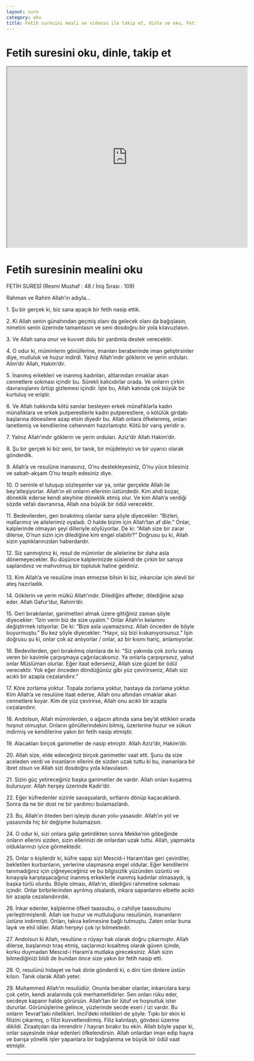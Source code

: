 ```yaml
---
layout: sure
category: oku
title: Fetih suresini meali ve videosu ile takip et, dinle ve oku, Fetih dinle, Fetih meali.
---
```


<div class="container">
  <div class="row">
    <div class="col-lg-12">
      <h1>Fetih suresini oku, dinle, takip et</h1>
      <div class="div-youtube-embed">
        <iframe width="640" height="480" src="https://www.youtube.com/embed/http">frameborder="0" allowfullscreen></iframe>
      </div>
    </div>
  </div>

  <div class="row">
    <div class="col-lg-12">
      <h1>Fetih suresinin mealini oku</h1>
      <div><p>FETİH SURESİ (Resmi Mushaf : 48 / İniş Sırası : 109)</p><p>Rahman ve Rahim Allah’ın adıyla…</p><p></p><p></p><p>1. Şu bir gerçek ki, biz sana apaçık bir fetih nasip ettik.</p><p></p><p></p><p>2. Ki Allah senin günahından geçmiş olanı da gelecek olanı da bağışlasın, nimetini senin üzerinde tamamlasın ve seni dosdoğru bir yola kılavuzlasın.</p><p></p><p></p><p>3. Ve Allah sana onur ve kuvvet dolu bir yardımla destek verecektir.</p><p></p><p></p><p>4. O odur ki, müminlerin gönüllerine, imanları beraberinde iman geliştirsinler diye, mutluluk ve huzur indirdi. Yalnız Allah’ındır göklerin ve yerin orduları. Alim’dir Allah, Hakim’dir.</p><p></p><p></p><p>5. İnanmış erkekleri ve inanmış kadınları, altlarından ırmaklar akan cennetlere sokması içindir bu. Sürekli kalıcıdırlar orada. Ve onların çirkin davranışlarını örtüp gizlemesi içindir. İşte bu, Allah katında çok büyük bir kurtuluş ve eriştir.</p><p></p><p></p><p>6. Ve Allah hakkında kötü sanılar besleyen erkek münafıklarla kadın münafıklara ve erkek putperestlerle kadın putperestlere, o kötülük girdabı başlarına dönesilere azap etsin diyedir bu. Allah onlara öfkelenmiş, onları lanetlemiş ve kendilerine cehennem hazırlamıştır. Kötü bir varış yeridir o.</p><p></p><p></p><p>7. Yalnız Allah’ındır göklerin ve yerin orduları. Aziz’dir Allah Hakim’dir.</p><p></p><p></p><p>8. Şu bir gerçek ki biz seni, bir tanık, bir müjdeleyici ve bir uyarıcı olarak gönderdik.</p><p></p><p></p><p>9. Allah’a ve resulüne inanasınız, O’nu destekleyesiniz, O’nu yüce bilesiniz ve sabah-akşam O’nu tespih edesiniz diye.</p><p></p><p></p><p>10. O seninle el tutuşup sözleşenler var ya, onlar gerçekte Allah ile bey’atleşiyorlar. Allah’ın eli onların ellerinin üstündedir. Kim ahdi bozar, döneklik ederse kendi aleyhine döneklik etmiş olur. Ve kim Allah’a verdiği sözde vefalı davranırsa, Allah ona büyük bir ödül verecektir.</p><p></p><p></p><p>11. Bedevilerden, geri bırakılmış olanlar sana şöyle diyecekler: “Bizleri, mallarımız ve ailelerimiz oyaladı. O halde bizim için Allah’tan af dile.” Onlar, kalplerinde olmayan şeyi dilleriyle söylüyorlar. De ki: “Allah size bir zarar dilerse, O’nun sizin için dilediğine kim engel olabilir?” Doğrusu şu ki, Allah sizin yaptıklarınızdan haberdardır.</p><p></p><p></p><p>12. Siz sanmıştınız ki, resul de müminler de ailelerine bir daha asla dönemeyecekler. Bu düşünce kalplerinizde süslendi de çirkin bir sanıya saplandınız ve mahvolmuş bir topluluk haline geldiniz.</p><p></p><p></p><p>13. Kim Allah’a ve resulüne iman etmezse bilsin ki biz, inkarcılar için alevli bir ateş hazırladık.</p><p></p><p></p><p>14. Göklerin ve yerin mülkü Allah’ındır. Dilediğini affeder, dilediğine azap eder. Allah Gafur’dur, Rahim’dir.</p><p></p><p></p><p>15. Geri bırakılanlar, ganimetleri almak üzere gittiğiniz zaman şöyle diyecekler: “İzin verin biz de size uyalım.” Onlar Allah’ın kelamını değiştirmek istiyorlar. De ki: “Bize asla uyamazsınız. Allah önceden de böyle buyurmuştu.” Bu kez şöyle diyecekler: “Hayır, siz bizi kıskanıyorsunuz.” İşin doğrusu şu ki, onlar çok az anlıyorlar / onlar, az bir kısmı hariç, anlamıyorlar.</p><p></p><p></p><p>16. Bedevilerden, geri bırakılmış olanlara de ki: “Siz yakında çok zorlu savaş veren bir kavimle çarpışmaya çağırılacaksınız. Ya onlarla çarpışırsınız, yahut onlar Müslüman olurlar. Eğer itaat ederseniz, Allah size güzel bir ödül verecektir. Yok eğer önceden döndüğünüz gibi yüz çevirirseniz, Allah sizi acıklı bir azapla cezalandırır.”</p><p></p><p></p><p>17. Köre zorlama yoktur. Topala zorlama yoktur, hastaya da zorlama yoktur. Kim Allah’a ve resulüne itaat ederse, Allah onu altından ırmaklar akan cennetlere koyar. Kim de yüz çevirirse, Allah onu acıklı bir azapla cezalandırır.</p><p></p><p></p><p>18. Andolsun, Allah müminlerden, o ağacın altında sana bey’at ettikleri sırada hoşnut olmuştur. Onların gönüllerindekini bilmiş, üzerlerine huzur ve sükun indirmiş ve kendilerine yakın bir fetih nasip etmiştir.</p><p></p><p></p><p>19. Alacakları birçok ganimetler de nasip etmiştir. Allah Aziz’dir, Hakim’dir.</p><p></p><p></p><p>20. Allah size, elde edeceğiniz birçok ganimetler vaat etti. Şunu da size aceleden verdi ve insanların ellerini de sizden uzak tuttu ki bu, inananlara bir ibret olsun ve Allah sizi dosdoğru yola kılavulasın.</p><p></p><p></p><p>21. Sizin güç yetireceğiniz başka ganimetler de vardır. Allah onları kuşatmış bulunuyor. Allah herşey üzerinde Kadir’dir.</p><p></p><p></p><p>22. Eğer küfredenler sizinle savaşsalardı, sırtlarını dönüp kaçacaklardı. Sonra da ne bir dost ne bir yardımcı bulamazlardı.</p><p></p><p></p><p>23. Bu, Allah’ın öteden beri işleyip duran yolu-yasasıdır. Allah’ın yol ve yasasında hiç bir değişme bulamazsın.</p><p></p><p></p><p>24. O odur ki, sizi onlara galip getirdikten sonra Mekke’nin göbeğinde onların ellerini sizden, sizin ellerinizi de onlardan uzak tuttu. Allah, yapmakta olduklarınızı iyice görmektedir.</p><p></p><p></p><p>25. Onlar o kişilerdir ki, küfre sapıp sizi Mescid-i Haram’dan geri çevirdiler, bekletilen kurbanların, yerlerine ulaşmasına engel oldular. Eğer kendilerini tanımadığınız için çiğneyeceğiniz ve bu bilgisizlik yüzünden üzüntü ve kınayışla karşılaşacağınız inanmış erkeklerle inanmış kadınlar olmasaydı, iş başka türlü olurdu. Böyle olması, Allah’ın, dilediğini rahmetine sokması içindir. Onlar birbirlerinden ayrılmış olsalardı, inkara sapanlarını elbette acıklı bir azapla cezalandırırdık.</p><p></p><p></p><p>26. İnkar edenler, kalplerine öfkeli taassubu, o cahiliye taassubunu yerleştirmişlerdi. Allah ise huzur ve mutluluğunu resulünün, inananların üstüne indirmişti. Onları, takva kelimesine bağlı tutmuştu. Zaten onlar buna layık ve ehil idiler. Allah herşeyi çok iyi bilmektedir.</p><p></p><p></p><p>27. Andolsun ki Allah, resulüne o rüyayı hak olarak doğru çıkarmıştır. Allah dilerse, başlarınızı tıraş etmiş, saçlarınızı kısaltmış olarak güven içinde, korku duymadan Mescid-i Haram’a mutlaka gireceksiniz. Allah sizin bilmediğinizi bildi de bundan önce size yakın bir fetih nasip etti.</p><p></p><p></p><p>28. O, resulünü hidayet ve hak dinle gönderdi ki, o dini tüm dinlere üstün kılsın. Tanık olarak Allah yeter.</p><p></p><p></p><p>29. Muhammed Allah’ın resulüdür. Onunla beraber olanlar, inkarcılara karşı çok çetin, kendi aralarında çok merhametlidirler. Sen onları rüku eder, secdeye kapanır halde görürsün. Allah’tan bir lütuf ve hoşnutluk ister dururlar. Görünüşlerine gelince, yüzlerinde secde eseri / izi vardır. Bu onların Tevrat’taki nitelikleri. İncil’deki nitelikleri de şöyle: Tıpkı bir ekin ki filizini çıkarmış, o filizi kuvvetlendirmiş. Filiz kalınlaştı, gövdesi üzerine dikildi. Ziraatçıları da imrendirir / hayran bırakır bu ekin. Allah böyle yapar ki, onlar sayesinde inkar edenleri öfkelendirsin. Allah onlardan iman edip hayra ve barışa yönelik işler yapanlara bir bağışlanma ve büyük bir ödül vaat etmiştir.</p><p></p><p></p></div>
    </div>
  </div>
</div>
<hr />